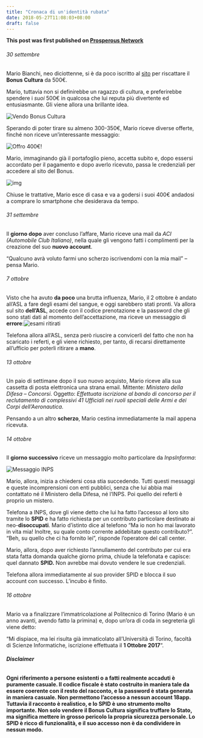 ```yaml
---
title: "Cronaca di un'identità rubata"
date: 2018-05-27T11:08:03+08:00
draft: false
---
```


**This post was first published on [Prosperous Network](https://prosperousnetwork.com/2017/10/cronaca-di-unidentita-rubata/)**



###### 30 settembre

Mario Bianchi, neo diciottenne, si è da poco iscritto al [sito](https://www.18app.italia.it) per riscattare il **Bonus Cultura** da 500€.

Mario, tuttavia non si definirebbe un ragazzo di cultura, e preferirebbe spendere i *suoi* 500€ in qualcosa che lui reputa più divertente ed entusiasmante. Gli viene allora una brillante idea.

![Vendo Bonus Cultura](https://prosperousnetwork.com/wp-content/uploads/2017/09/Post-Iniziale.png)

Sperando di poter tirare su almeno 300-350€, Mario riceve diverse offerte, finché non riceve un’interessante messaggio:

![Offro 400€!](https://prosperousnetwork.com/wp-content/uploads/2017/09/Primo-messaggio.png)

Mario, immaginando già il portafoglio  pieno, accetta subito e, dopo essersi accordato per il pagamento e dopo  averlo ricevuto, passa le credenziali per accedere al sito del Bonus.

![img](https://prosperousnetwork.com/wp-content/uploads/2017/09/userpsw-2.png)

Chiuse le trattative, Mario esce di casa e va a godersi i suoi 400€ andadosi a comprare lo smartphone che desiderava da tempo.

###### 31 settembre

Il **giorno dopo** aver concluso l’affare, Mario riceve una mail da *ACI (Automobile Club Italiano)*, nella quale gli vengono fatti i complimenti per la creazione del suo **nuovo account**.

“Qualcuno avrà voluto farmi uno scherzo iscrivendomi con la mia mail” – pensa Mario.

###### 7 ottobre

Visto che ha avuto **da poco**  una brutta influenza, Mario, il 2 ottobre è andato all’ASL a fare degli  esami del sangue, e oggi sarebbero stati pronti. Va allora sul sito **dell’ASL**,  accede con il codice prenotazione e la password che gli sono stati dati  al momento dell’accettazione, ma riceve un messaggio di **errore**:![esami ritirati](https://prosperousnetwork.com/wp-content/uploads/2017/09/Esami-ritirati.png)

Telefona allora all’ASL, senza però  riuscire a convicerli del fatto che non ha scaricato i referti, e gli  viene richiesto, per tanto, di recarsi direttamente all’ufficio per  poterli ritirare a **mano**.

###### 13 ottobre

Un paio di settimane dopo il suo nuovo  acquisto, Mario riceve alla sua cassetta di posta elettronica una strana  email. Mittente: *Ministero della Difesa – Concorsi*. Oggetto: *Effettuata  iscrizione al bando di concorso per il reclutamento di complessivi 41  Ufficiali nei ruoli speciali delle Armi e dei Corpi dell’Aeronautica.* 

Pensando a un altro **scherzo**, Mario cestina immediatamente la mail appena ricevuta.

###### 14 ottobre

Il **giorno successivo** riceve un messaggio molto particolare da *InpsInforma*:

![Messaggio INPS](https://prosperousnetwork.com/wp-content/uploads/2017/09/IMG-20170522-WA0035.jpg)

Mario, allora, inizia a chiedersi cosa  stia succedendo. Tutti questi messaggi e queste incomprensioni con enti  pubblici, senza che lui abbia mai contattato né il Ministero della  Difesa, né l’INPS. Poi quello dei referti è proprio un mistero.

Telefona a INPS, dove gli viene detto che lui ha fatto l’accesso al loro sito tramite lo **SPID** e ha fatto richiesta per un contributo particolare destinato ai neo-**disoccupati**.  Mario d’istinto dice al telefono “Ma io non ho mai lavorato in vita  mia! Inoltre, su quale conto corrente addebitate questo contributo?”.  “Beh, su quello che ci ha fornito lei”, risponde l’operatore del call  center.

Mario, allora, dopo aver richiesto  l’annullamento del contributo per cui era stata fatta domanda qualche  giorno prima, chiude la telefonata e capisce: quel dannato **SPID.** Non avrebbe mai dovuto vendere le sue credenziali.

Telefona allora immediatamente al suo provider SPID e blocca il suo account con successo. L’incubo è finito.

###### 16 ottobre

Mario va a finalizzare  l’immatricolazione al Politecnico di Torino (Mario è un anno avanti,  avendo fatto la primina) e, dopo un’ora di coda in segreteria gli viene  detto:

“Mi dispiace, ma lei risulta già  immaticolato all’Università di Torino, facoltà di Scienze Informatiche,  iscrizione effettuata il **1 Ottobre 2017**“.

###### **Disclaimer**

**Ogni riferimento a persone  esistenti o a fatti realmente accaduti è puramente casuale. Il codice  fiscale è stato costruito in maniera tale da essere coerente con il  resto del racconto, e la password è stata generata in maniera casuale.  Non permettono l’accesso a nessun account 18app.  Tuttavia il racconto è  realistico, e lo SPID è uno strumento molto importante. Non solo  vendere il Bonus Cultura significa truffare lo Stato, ma significa  mettere in grosso pericolo la propria sicurezza personale. Lo SPID è  ricco di funzionalità, e il suo accesso non è da condividere in nessun  modo.**